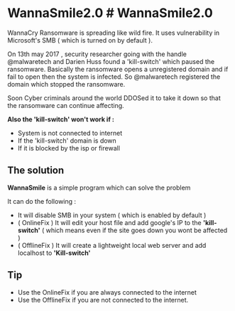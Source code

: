 # WannaSmile2.0 # WannaSmile2.0 

WannaCry Ransomware is spreading like wild fire. It uses vulnerability in Microsoft's SMB ( which is turned on by default ).

On 13th may 2017 , security researcher going with the handle @malwaretech and Darien Huss found a 'kill-switch' which paused the ransomware. Basically the ransomware opens a unregistered domain and if fail to open then the system is infected. So @malwaretech registered the domain which stopped the ransomware.

Soon Cyber criminals around the world DDOSed it to take it down so that the ransomware can continue affecting. 

**Also the 'kill-switch' won't work if :**
-  System is not connected to internet
-  If the 'kill-switch' domain is down
-  If it is blocked by the isp or firewall

## The solution

**WannaSmile** is a simple program which can solve the problem

It can do the following :

-  It will disable SMB in your system ( which is enabled by default )
-  ( OnlineFix ) It will edit your host file and add google's IP to the **'kill-switch'** ( which means even if the site goes down you wont be affected )
-  ( OfflineFix ) It will create a lightweight local web server and add localhost to **'Kill-switch'**

## Tip

-  Use the OnlineFix if you are always connected to the internet
-  Use the OfflineFix if you are not connected to the internet.







